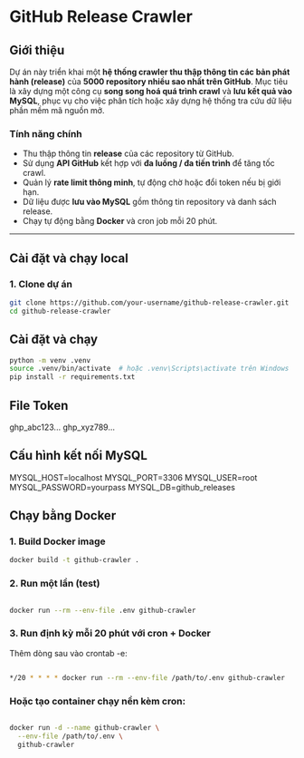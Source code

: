 # GitHub Release Crawler

##  Giới thiệu

Dự án này triển khai một **hệ thống crawler thu thập thông tin các bản phát hành (release)** của **5000 repository nhiều sao nhất trên GitHub**. Mục tiêu là xây dựng một công cụ **song song hoá quá trình crawl** và **lưu kết quả vào MySQL**, phục vụ cho việc phân tích hoặc xây dựng hệ thống tra cứu dữ liệu phần mềm mã nguồn mở.

###  Tính năng chính

- Thu thập thông tin **release** của các repository từ GitHub.
- Sử dụng **API GitHub** kết hợp với **đa luồng / đa tiến trình** để tăng tốc crawl.
- Quản lý **rate limit thông minh**, tự động chờ hoặc đổi token nếu bị giới hạn.
- Dữ liệu được **lưu vào MySQL** gồm thông tin repository và danh sách release.
- Chạy tự động bằng **Docker** và cron job mỗi 20 phút.

---

##  Cài đặt và chạy local

### 1. Clone dự án

```bash
git clone https://github.com/your-username/github-release-crawler.git
cd github-release-crawler
```

##  Cài đặt và chạy 
```bash
python -m venv .venv
source .venv/bin/activate  # hoặc .venv\Scripts\activate trên Windows
pip install -r requirements.txt

```

## File Token

ghp_abc123...
ghp_xyz789...

## Cấu hình kết nối MySQL

MYSQL_HOST=localhost
MYSQL_PORT=3306
MYSQL_USER=root
MYSQL_PASSWORD=yourpass
MYSQL_DB=github_releases

## Chạy bằng Docker
### 1. Build Docker image
```bash
docker build -t github-crawler .
```
### 2. Run một lần (test)
```bash

docker run --rm --env-file .env github-crawler
```
### 3. Run định kỳ mỗi 20 phút với cron + Docker
Thêm dòng sau vào crontab -e:

```bash

*/20 * * * * docker run --rm --env-file /path/to/.env github-crawler
```
### Hoặc tạo container chạy nền kèm cron:

```bash

docker run -d --name github-crawler \
  --env-file /path/to/.env \
  github-crawler
```
